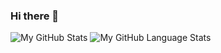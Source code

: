 ### Hi there 👋

![My GitHub Stats](https://github-readme-stats.vercel.app/api/?username=sagabegins&count_private=true&theme=tokyonight&showicons=true)
![My GitHub Language Stats](https://github-readme-stats.vercel.app/api/top-langs/?username=sagabegins&langs_count=8&theme=tokyonight)

<!--
**SagaBegins/SagaBegins** is a ✨ _special_ ✨ repository because its `README.md` (this file) appears on your GitHub profile.

Here are some ideas to get you started:

- 🔭 I’m currently working on ...
- 🌱 I’m currently learning ...
- 👯 I’m looking to collaborate on ...
- 🤔 I’m looking for help with ...
- 💬 Ask me about ...
- 📫 How to reach me: ...
- 😄 Pronouns: ...
- ⚡ Fun fact: ...
-->
